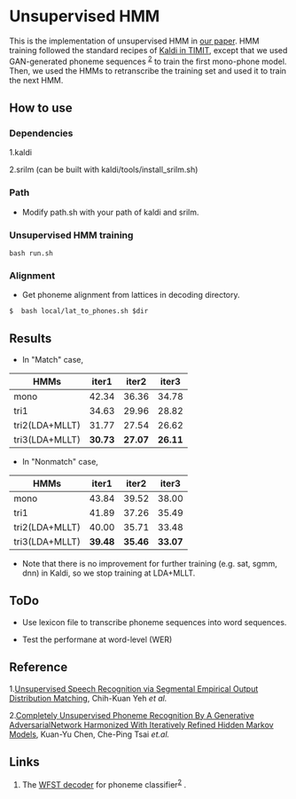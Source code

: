 # Unsupervised HMM

This is the implementation of unsupervised HMM in [our paper](#Citation).  HMM training followed the standard recipes of [Kaldi in TIMIT](https://github.com/kaldi-asr/kaldi/tree/master/egs/timit), except that we used GAN-generated phoneme sequences <sup>[2](#Reference)</sup> to train the first  mono-phone model. Then, we used the HMMs to retranscribe the training set and used it to train the next HMM.

<!--If you find this project helpful for your research, please do consider to cite our paper, thanks! -->

## How to use

### Dependencies

1.kaldi 

2.srilm (can be built with kaldi/tools/install_srilm.sh)

### Path

- Modify path.sh with your path of kaldi and srilm.

### Unsupervised HMM training

```
bash run.sh
```

### Alignment

- Get phoneme alignment from lattices in decoding directory.

```
$  bash local/lat_to_phones.sh $dir
```

## Results

- In "Match" case, 

|HMMs                    | iter1  |  iter2  | iter3  |
|---------------------| ------- |-------- |-------- |
|mono                    | 42.34 | 36.36 | 34.78 |
|tri1                         | 34.63 | 29.96 | 28.82 |
|tri2(LDA+MLLT) | 31.77 | 27.54 | 26.62 |
|tri3(LDA+MLLT) | **30.73** | **27.07** | **26.11** |

- In "Nonmatch" case,

|HMMs                    | iter1  |  iter2  | iter3  |
|---------------------| ------- |-------- |-------- |
|mono                    | 43.84 | 39.52 | 38.00 |
|tri1                         | 41.89 | 37.26 | 35.49 |
|tri2(LDA+MLLT) | 40.00 | 35.71 | 33.48 |
|tri3(LDA+MLLT) | **39.48** | **35.46** | **33.07** |

- Note that there is no improvement for further training (e.g. sat, sgmm, dnn) in Kaldi, so we stop training at LDA+MLLT.

## ToDo

- Use lexicon file to transcribe phoneme sequences into word sequences.

- Test the performane at word-level (WER)

## Reference
1.[Unsupervised Speech Recognition via Segmental Empirical Output Distribution Matching](https://arxiv.org/abs/1812.09323), Chih-Kuan Yeh *et al.* 

2.[Completely Unsupervised Phoneme Recognition By A Generative AdversarialNetwork Harmonized With Iteratively Refined Hidden Markov Models](https://arxiv.org/abs/1904.04100?fbclid=IwAR3QG6ihbKmLz-e4BdOkRG3AaelP5HGkzLkavzRSF6IORN90BkHX1NLkpRo),  Kuan-Yu Chen, Che-Ping Tsai *et.al.*

## Links

1.  The [WFST decoder](https://github.com/jackyyy0228/WFST-decoder-for-phoneme-posterior) for phoneme classifier<sup>[2](#Reference)</sup> .

